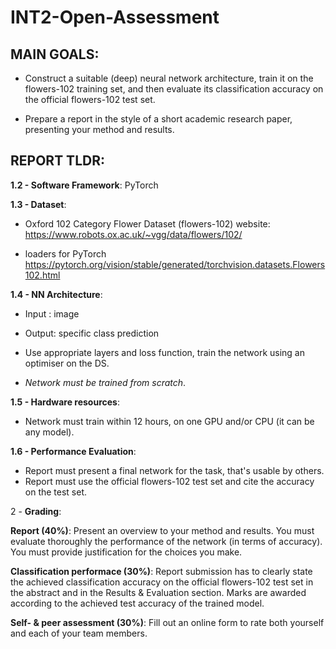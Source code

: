 # INT2-Open-Assessment

## MAIN GOALS:

- Construct a suitable (deep)
neural network architecture, train it on the flowers-102 training set, and then evaluate its
classification accuracy on the official flowers-102 test set.

- Prepare a report in the
style of a short academic research paper, presenting your method and results.

## REPORT TLDR:

**1.2 - Software Framework**: PyTorch

**1.3 - Dataset**:

- Oxford 102 Category Flower Dataset (flowers-102)
website: https://www.robots.ox.ac.uk/~vgg/data/flowers/102/

- loaders for PyTorch
https://pytorch.org/vision/stable/generated/torchvision.datasets.Flowers102.html

**1.4 - NN Architecture**:

- Input : image
- Output: specific class prediction

- Use appropriate layers and loss function, train the network using an optimiser on the DS.

- *Network must be trained from scratch*.

**1.5 - Hardware resources**:

- Network must train within 12 hours, on one GPU and/or CPU (it can be any model).

**1.6 - Performance Evaluation**:

- Report must present a final network for the task, that's usable by others.
- Report must use the official flowers-102 test set and cite the accuracy on the test set.

2 - **Grading**:

**Report (40%)**: Present an overview to your method and results. You must evaluate thoroughly
the performance of the network (in terms of accuracy). You must provide justification for the
choices you make.

**Classification performace (30%)**: Report submission has to clearly state the achieved classification accuracy on the official
flowers-102 test set in the abstract and in the Results & Evaluation section. Marks are awarded
according to the achieved test accuracy of the trained model.

**Self- & peer assessment (30%)**: Fill out an online form to rate both yourself and each of your team members.
